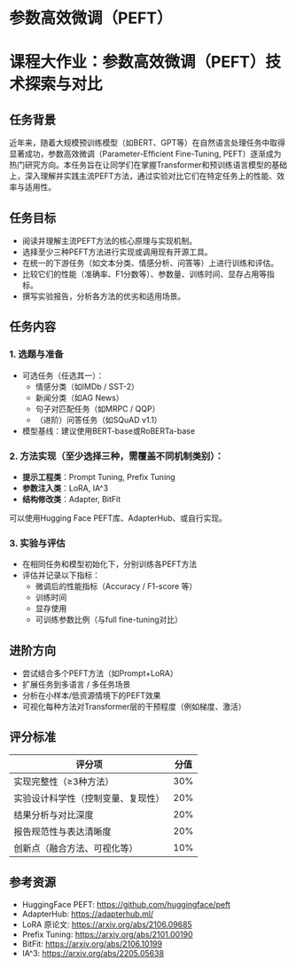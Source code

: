 # 参数高效微调（PEFT）

# 课程大作业：参数高效微调（PEFT）技术探索与对比

## 任务背景

近年来，随着大规模预训练模型（如BERT、GPT等）在自然语言处理任务中取得显著成功，参数高效微调（Parameter-Efficient Fine-Tuning, PEFT）逐渐成为热门研究方向。本任务旨在让同学们在掌握Transformer和预训练语言模型的基础上，深入理解并实践主流PEFT方法，通过实验对比它们在特定任务上的性能、效率与适用性。

## 任务目标

- 阅读并理解主流PEFT方法的核心原理与实现机制。
- 选择至少三种PEFT方法进行实现或调用现有开源工具。
- 在统一的下游任务（如文本分类、情感分析、问答等）上进行训练和评估。
- 比较它们的性能（准确率、F1分数等）、参数量、训练时间、显存占用等指标。
- 撰写实验报告，分析各方法的优劣和适用场景。

## 任务内容

### 1. 选题与准备

- 可选任务（任选其一）：
  - 情感分类（如IMDb / SST-2）
  - 新闻分类（如AG News）
  - 句子对匹配任务（如MRPC / QQP）
  - （进阶）问答任务（如SQuAD v1.1）
- 模型基线：建议使用BERT-base或RoBERTa-base

### 2. 方法实现（至少选择三种，需覆盖不同机制类别）：

- **提示工程类**：Prompt Tuning, Prefix Tuning
- **参数注入类**：LoRA, IA^3
- **结构修改类**：Adapter, BitFit

可以使用Hugging Face PEFT库、AdapterHub、或自行实现。

### 3. 实验与评估

- 在相同任务和模型初始化下，分别训练各PEFT方法
- 评估并记录以下指标：
  - 微调后的性能指标（Accuracy / F1-score 等）
  - 训练时间
  - 显存使用
  - 可训练参数比例（与full fine-tuning对比）

## 进阶方向

- 尝试结合多个PEFT方法（如Prompt+LoRA）
- 扩展任务到多语言 / 多任务场景
- 分析在小样本/低资源情境下的PEFT效果
- 可视化每种方法对Transformer层的干预程度（例如梯度、激活）

## 评分标准

| **评分项**                         | **分值** |
| ---------------------------------- | -------- |
| 实现完整性（≥3种方法）             | 30%      |
| 实验设计科学性（控制变量、复现性） | 20%      |
| 结果分析与对比深度                 | 20%      |
| 报告规范性与表达清晰度             | 20%      |
| 创新点（融合方法、可视化等）       | 10%      |

## 参考资源

- HuggingFace PEFT: https://github.com/huggingface/peft
- AdapterHub: https://adapterhub.ml/
- LoRA 原论文: https://arxiv.org/abs/2106.09685
- Prefix Tuning: https://arxiv.org/abs/2101.00190
- BitFit: https://arxiv.org/abs/2106.10199
- IA^3: https://arxiv.org/abs/2205.05638
